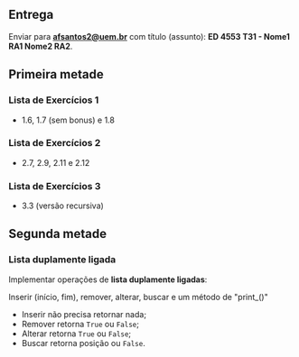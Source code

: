 ## Entrega

Enviar para **afsantos2@uem.br** com título (assunto): **ED 4553 T31 - Nome1 RA1
Nome2 RA2**.

## Primeira metade

### Lista de Exercícios 1

* 1.6, 1.7 (sem bonus) e 1.8

### Lista de Exercícios 2

* 2.7, 2.9, 2.11 e 2.12

### Lista de Exercícios 3

* 3.3 (versão recursiva)

## Segunda metade

### Lista duplamente ligada

Implementar operações de **lista duplamente ligadas**:

Inserir (início, fim), remover, alterar, buscar e um método de "print_()"

* Inserir não precisa retornar nada;
* Remover retorna `True` ou `False`;
* Alterar retorna `True` ou `False`;
* Buscar retorna posição ou `False`.

